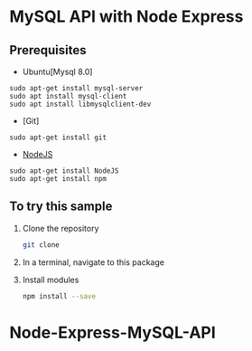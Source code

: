 # MySQL API with Node Express

## Prerequisites

- Ubuntu[Mysql 8.0]
```
sudo apt-get install mysql-server
sudo apt install mysql-client
sudo apt install libmysqlclient-dev
```
- [Git]
```
sudo apt-get install git
```
- [NodeJS](https://nodejs.org/en/)
```
sudo apt-get install NodeJS
sudo apt-get install npm
```

## To try this sample


1) Clone the repository

    ```bash
    git clone 
    ```

1) In a terminal, navigate to this package

1) Install modules

    ```bash
    npm install --save
    ```

# Node-Express-MySQL-API


